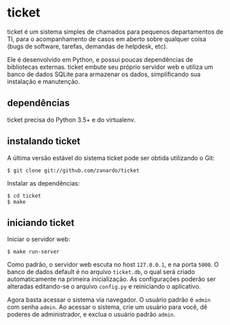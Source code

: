 # ticket

ticket é um sistema simples de chamados para pequenos departamentos de TI, para
o acompanhamento de casos em aberto sobre qualquer coisa (bugs de software,
tarefas, demandas de helpdesk, etc).

Ele é desenvolvido em Python, e possui poucas dependências de bibliotecas
externas. ticket embute seu próprio servidor web e utiliza um banco de dados
SQLite para armazenar os dados, simplificando sua instalação e manutenção.

## dependências

ticket precisa do Python 3.5+ e do virtualenv.

## instalando ticket

A última versão estável do sistema ticket pode ser obtida utilizando o Git:

    $ git clone git://github.com/zanardo/ticket

Instalar as dependências:

    $ cd ticket
    $ make

## iniciando ticket

Iniciar o servidor web:

    $ make run-server

Como padrão, o servidor web escuta no host ``127.0.0.1``, e na porta ``5000``.
O banco de dados default é no arquivo ``ticket.db``, o qual será criado
automaticamente na primeira inicialização. As configurações poderão ser
alteradas editando-se o arquivo ``config.py`` e reiniciando o aplicativo.

Agora basta acessar o sistema via navegador. O usuário padrão é ``admin`` com
senha ``admin``. Ao acessar o sistema, crie um usuário para você, dê poderes de
administrador, e exclua o usuário padrão ``admin``.
